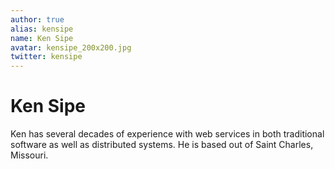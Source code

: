 ```yaml
---
author: true
alias: kensipe
name: Ken Sipe
avatar: kensipe_200x200.jpg
twitter: kensipe
---
```


# Ken Sipe

Ken has several decades of experience with web services in both traditional software as well as distributed systems. He is based out of Saint Charles, Missouri.

<!-- more -->
